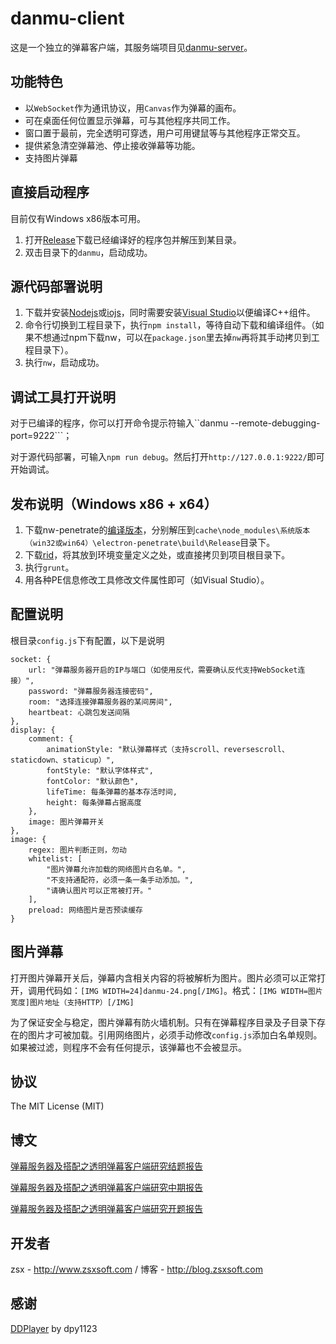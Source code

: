 danmu-client
==========

这是一个独立的弹幕客户端，其服务端项目见[danmu-server](https://github.com/zsxsoft/danmu-server)。

## 功能特色
- 以``WebSocket``作为通讯协议，用``Canvas``作为弹幕的画布。
- 可在桌面任何位置显示弹幕，可与其他程序共同工作。
- 窗口置于最前，完全透明可穿透，用户可用键鼠等与其他程序正常交互。
- 提供紧急清空弹幕池、停止接收弹幕等功能。 
- 支持图片弹幕

## 直接启动程序

目前仅有Windows x86版本可用。

1. 打开[Release](https://github.com/zsxsoft/danmu-client/releases)下载已经编译好的程序包并解压到某目录。
2. 双击目录下的``danmu``，启动成功。

## 源代码部署说明

1. 下载并安装[Nodejs](https://nodejs.org)或[iojs](https://iojs.org/cn)，同时需要安装[Visual Studio](https://www.visualstudio.com/en-us/products/visual-studio-express-vs.aspx)以便编译C++组件。
2. 命令行切换到工程目录下，执行``npm install``，等待自动下载和编译组件。（如果不想通过npm下载nw，可以在``package.json``里去掉``nw``再将其手动拷贝到工程目录下）。
3. 执行``nw``，启动成功。

## 调试工具打开说明

对于已编译的程序，你可以打开命令提示符输入``danmu --remote-debugging-port=9222```；

对于源代码部署，可输入``npm run debug``。然后打开``http://127.0.0.1:9222/``即可开始调试。

## 发布说明（Windows x86 + x64）

1. 下载nw-penetrate的[编译版本](https://github.com/zsxsoft/electron-penetrate/releases/)，分别解压到``cache\node_modules\系统版本（win32或win64）\electron-penetrate\build\Release``目录下。
2. 下载[rid](https://github.com/ironSource/rename-import-dll)，将其放到环境变量定义之处，或直接拷贝到项目根目录下。
3. 执行``grunt``。
4. 用各种PE信息修改工具修改文件属性即可（如Visual Studio）。

## 配置说明
根目录``config.js``下有配置，以下是说明

    socket: {
        url: "弹幕服务器开启的IP与端口（如使用反代，需要确认反代支持WebSocket连接）",
        password: "弹幕服务器连接密码",
        room: "选择连接弹幕服务器的某间房间",
        heartbeat: 心跳包发送间隔
    },
    display: {
        comment: {
            animationStyle: "默认弹幕样式（支持scroll、reversescroll、staticdown、staticup）",
            fontStyle: "默认字体样式",
            fontColor: "默认颜色",
            lifeTime: 每条弹幕的基本存活时间,
            height: 每条弹幕占据高度
        }, 
        image: 图片弹幕开关
    }, 
    image: {
        regex: 图片判断正则，勿动
        whitelist: [
            "图片弹幕允许加载的网络图片白名单。", 
            "不支持通配符，必须一条一条手动添加。", 
            "请确认图片可以正常被打开。"
        ], 
        preload: 网络图片是否预读缓存
    }

## 图片弹幕
打开图片弹幕开关后，弹幕内含相关内容的将被解析为图片。图片必须可以正常打开，调用代码如：``[IMG WIDTH=24]danmu-24.png[/IMG]``。格式：``[IMG WIDTH=图片宽度]图片地址（支持HTTP）[/IMG]``

为了保证安全与稳定，图片弹幕有防火墙机制。只有在弹幕程序目录及子目录下存在的图片才可被加载。引用网络图片，必须手动修改``config.js``添加白名单规则。如果被过滤，则程序不会有任何提示，该弹幕也不会被显示。

## 协议
The MIT License (MIT)


## 博文
[弹幕服务器及搭配之透明弹幕客户端研究结题报告](http://blog.zsxsoft.com/post/15)

[弹幕服务器及搭配之透明弹幕客户端研究中期报告](http://blog.zsxsoft.com/post/14)

[弹幕服务器及搭配之透明弹幕客户端研究开题报告](http://blog.zsxsoft.com/post/13)

## 开发者
zsx - http://www.zsxsoft.com / 博客 - http://blog.zsxsoft.com

## 感谢
[DDPlayer](https://github.com/dpy1123/ddplayer) by dpy1123
